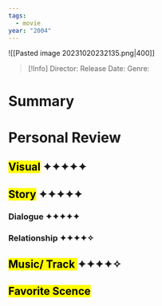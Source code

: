 ```yaml
---
tags:
  - movie
year: "2004"
---
```

![[Pasted image 20231020232135.png|400]]

> [!Info]
> Director: 
> Release Date: 
> Genre:

# Summary

# Personal Review
## <mark class="hltr-light-purple">Visual</mark>     ✦✦✦✦✦
## <mark class="hltr-purple">Story</mark>     ✦✦✦✦✦
### Dialogue     ✦✦✦✦✦
### Relationship     ✦✦✦✦✧ 


## <mark class="hltr-pink">Music/ Track   </mark>  ✦✦✦✦✧ 

## <mark class="hltr-red">Favorite Scence</mark>
